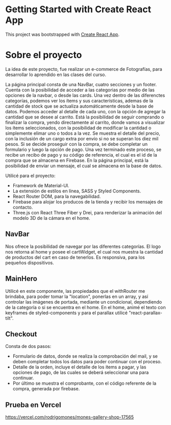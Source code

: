 # Getting Started with Create React App

This project was bootstrapped with [Create React App](https://github.com/facebook/create-react-app).

# Sobre el proyecto

La idea de este proyecto, fue realizar un e-commerce de Fotografías, para desarrollar lo aprendido en las clases del curso.

La página principal consta de una NavBar, cuatro secciones y un footer. Cuenta con la posibilidad de acceder a las categorias por medio de las opciones de la navbar, o desde las cards. Una vez dentro de las diferenctes categorías, podemos ver los ítems y sus características, ademas de la cantidad de stock que se actualiza automáticamente desde la base de datos. Podemos acceder al detalle de cada uno, con la opción de agregar la cantidad que se desee al carrito. Está la posibilidad de seguir comprando o finalizar la compra, yendo directamente al carrito, donde vamos a visualizar los ítems seleccionados, con la posibilidad de modificar la cantidad o simplemente elimar uno o todos a la vez. Se muestra el detalle del precio, con la inclusión de un cargo extra por envío si no se superan los diez mil pesos. Si se decide proseguir con la compra, se debe completar un formulario y luego la opción de pago. Una vez terminado este proceso, se recibe un recibo de pago y su código de referencia, el cual es el id de la compra que se almacena en Firebase.
En la página principal, está la posibilidad de enviar un mensaje, el cual se almacena en la base de datos.

Utilicé para el proyecto:

- Framework de Material-UI.
- La extensión de estilos en línea, SASS y Styled Components.
- React Router DOM, para la navegabilidad.
- Firebase para alojar los producos de la tienda y recibir los mensajes de contacto.
- Three.js con React Three Fiber y Drei, para renderizar la animación del modelo 3D de la cámara en el home.

## NavBar
  Nos ofrece la posibilidad de navegar por las diferentes categorías. El logo nos retorna al home y posee el cartWidget, el cual nos muestra la cantidad de productos del cart en caso de tenerlos. Es responsiva, para los pequeños dispositivos.

## MainHero
  Utilicé en este componente, las propiedades que el withRouter me brindaba, para poder tomar la "location", ponerlas en un array, y así controlar las imágenes de portada, mediante un condicional, dependiendo de la categoría o si se encuentra en el home.
  En el home, animé el texto con keyframes de styled-components y para el parallax utilicé "react-parallax-tilt".

## Checkout
  Consta de dos pasos:
  - Formulario de datos, donde se realiza la comprobación del mail, y se deben completar todos los datos para poder continuar con el proceso.
  - Detalle de la orden, incluye el detalle de los items a pagar, y las opciones de pago, de las cuales se deberá seleccionar una para continuar.
  - Por último se muestra el comprobante, con el código referente de la compra, generada por firebase.

## Prueba en Vercel

https://vercel.com/rodrigomones/mones-gallery-shop-17565